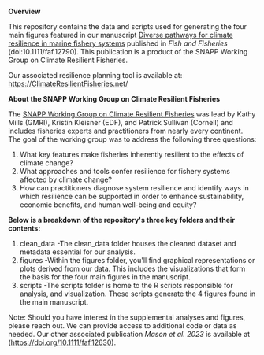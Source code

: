 

**Overview**

This repository contains the data and scripts used for generating the four main figures featured in our manuscript [Diverse pathways for climate resilience in marine fishery  systems](https://doi.org/10.1111/faf.12790) published in _Fish and Fisheries_ (doi:10.1111/faf.12790). This publication is a product of the SNAPP Working Group on Climate Resilient Fisheries. 

Our associated resilience planning tool is available at: https://ClimateResilientFisheries.net/


**About the SNAPP Working Group on Climate Resilient Fisheries**

The [SNAPP Working Group on Climate Resilient Fisheries](https://snappartnership.net/teams/climate-resilient-fisheries/) was lead by Kathy Mills (GMRI), Kristin Kleisner (EDF), and Patrick Sullivan (Cornell) and includes fisheries experts and practitioners from nearly every continent. The goal of the working group was to address the following three questions:

1. What key features make fisheries inherently resilient to the effects of climate change?
2. What approaches and tools confer resilience for fishery systems affected by climate change?
3. How can practitioners diagnose system resilience and identify ways in which resilience can be supported in order to enhance sustainability, economic benefits, and human well-being and equity?


**Below is a breakdown of the repository's three key folders and their contents:**

1. clean_data
-The clean_data folder houses the cleaned dataset and metadata essential for our analysis. 
2. figures
-Within the figures folder, you'll find graphical representations or plots derived from our data. This includes the visualizations that form the basis for the four main figures in the manuscript.
3. scripts
-The scripts folder is home to the R scripts responsible for analysis, and visualization. These scripts generate the 4 figures found in the main manuscript.

Note: Should you have interest in the supplemental analyses and figures, please reach out. We can provide access to additional code or data as needed. Our other associated publication *Mason et al. 2023* is available at (https://doi.org/10.1111/faf.12630). 
